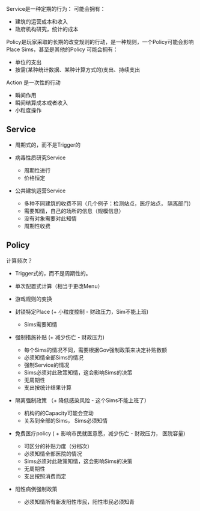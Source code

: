 

Service是一种定期的行为：
可能会拥有：
* 建筑的运营成本和收入
* 政府机构研究，统计的成本

Policy是玩家采取的长期的改变规则的行动，是一种规则，一个Policy可能会影响Place Sims，甚至是其他的Policy
可能会拥有：
* 单位的支出
* 按需(某种统计数据、某种计算方式的)支出、持续支出

Action 是一次性的行动
* 瞬间作用
* 瞬间结算成本或者收入
* 小粒度操作

## Service

* 周期式的，而不是Trigger的

* 病毒性质研究Service
    * 周期性进行
    * 价格恒定

* 公共建筑运营Service
    * 多种不同建筑的收费不同（几个例子：检测站点，医疗站点， 隔离部门）
    * 需要知情，自己的场所的信息（规模信息）
    * 没有对象需要对此知情
    * 周期性收费
    
## Policy 

计算频次？
* Trigger式的，而不是周期性的。
* 单次配置式计算（相当于更改Menu）
* 游戏规则的变换

* 封锁特定Place (+ 小粒度控制 - 财政压力，Sim不能上班)
    * Sims需要知情

* 强制措施补贴  (+ 减少伤亡 - 财政压力)
    * 每个Sims的情况不同，需要根据Gov强制政策来决定补贴数额
    * 必须知情全部Sims的情况
    * 强制Service的情况
    * Sims必须对此政策知情，这会影响Sims的决策
    * 无周期性
    * 支出按统计结果计算

* 隔离强制政策 （+ 降低感染风险 - 这个Sims不能上班了）
    * 机构的的Capacity可能会变动
    * 关系到全部的Sims， Sims必须知情

* 免费医疗policy ( + 影响市民就医意愿，减少伤亡 - 财政压力， 医院容量)
    * 可区分的补贴力度（分档次）
    * 必须知情全部医院的情况
    * Sims必须对此政策知情，这会影响Sims的决策
    * 无周期性
    * 支出按照消费而定

* 阳性病例强制政策
    * 必须知情所有新发阳性市民，阳性市民必须知青



